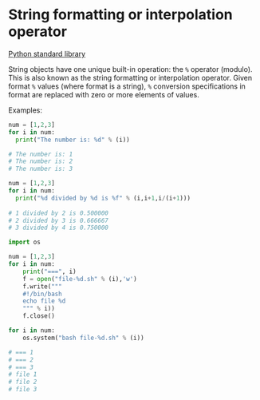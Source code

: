 # String formatting or interpolation operator
[Python standard library](https://docs.python.org/3/library/stdtypes.html?highlight=string%20interpolation#printf-style-string-formatting)

String objects have one unique built-in operation: the `%` operator (modulo). This is also known as the string formatting or interpolation operator. Given format `%` values (where format is a string), `%` conversion specifications in format are replaced with zero or more elements of values.

Examples:

```python
num = [1,2,3]
for i in num:
  print("The number is: %d" % (i))

# The number is: 1
# The number is: 2
# The number is: 3
```

```python
num = [1,2,3]
for i in num:
  print("%d divided by %d is %f" % (i,i+1,i/(i+1)))
  
# 1 divided by 2 is 0.500000
# 2 divided by 3 is 0.666667
# 3 divided by 4 is 0.750000
```

```python
import os

num = [1,2,3]
for i in num:
    print("===", i)
    f = open("file-%d.sh" % (i),'w')
    f.write("""                                                                                       
    #!/bin/bash                                                                                       
    echo file %d                                                                                   
    """ % i))
    f.close()

for i in num:
    os.system("bash file-%d.sh" % (i))

# === 1
# === 2
# === 3
# file 1
# file 2
# file 3
```
